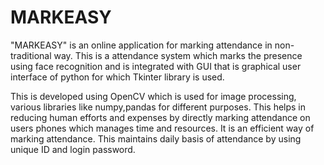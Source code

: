 # MARKEASY
"MARKEASY" is an online application for marking attendance in non-traditional way.
This is a attendance system which marks the presence using face recognition and is integrated with GUI that is graphical user interface of python for which Tkinter library is used.

This is developed using OpenCV which is used for image processing, various libraries like numpy,pandas for different purposes.
This helps in reducing human efforts and expenses by directly marking attendance on users phones which manages time and resources.
It is an efficient way of marking attendance.
This maintains daily basis of attendance by using unique ID and login password.


